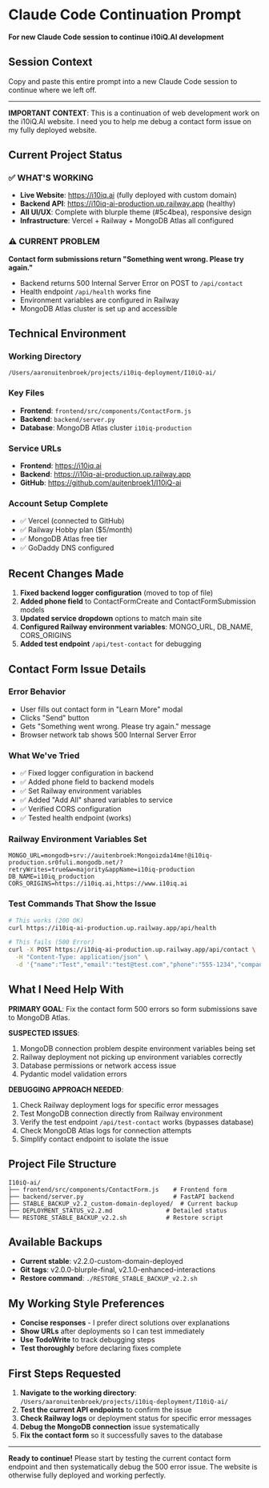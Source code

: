 # Claude Code Continuation Prompt
**For new Claude Code session to continue i10iQ.AI development**

## Session Context
Copy and paste this entire prompt into a new Claude Code session to continue where we left off.

---

**IMPORTANT CONTEXT**: This is a continuation of web development work on the i10iQ.AI website. I need you to help me debug a contact form issue on my fully deployed website.

## Current Project Status

### ✅ WHAT'S WORKING
- **Live Website**: https://i10iq.ai (fully deployed with custom domain)
- **Backend API**: https://i10iq-ai-production.up.railway.app (healthy)
- **All UI/UX**: Complete with blurple theme (#5c4bea), responsive design
- **Infrastructure**: Vercel + Railway + MongoDB Atlas all configured

### ⚠️ CURRENT PROBLEM
**Contact form submissions return "Something went wrong. Please try again."**
- Backend returns 500 Internal Server Error on POST to `/api/contact`
- Health endpoint `/api/health` works fine
- Environment variables are configured in Railway
- MongoDB Atlas cluster is set up and accessible

## Technical Environment

### Working Directory
```
/Users/aaronuitenbroek/projects/i10iq-deployment/I10iQ-ai/
```

### Key Files
- **Frontend**: `frontend/src/components/ContactForm.js` 
- **Backend**: `backend/server.py`
- **Database**: MongoDB Atlas cluster `i10iq-production`

### Service URLs
- **Frontend**: https://i10iq.ai
- **Backend**: https://i10iq-ai-production.up.railway.app
- **GitHub**: https://github.com/auitenbroek1/I10iQ-ai

### Account Setup Complete
- ✅ Vercel (connected to GitHub)
- ✅ Railway Hobby plan ($5/month)
- ✅ MongoDB Atlas free tier
- ✅ GoDaddy DNS configured

## Recent Changes Made
1. **Fixed backend logger configuration** (moved to top of file)
2. **Added phone field** to ContactFormCreate and ContactFormSubmission models
3. **Updated service dropdown** options to match main site
4. **Configured Railway environment variables**: MONGO_URL, DB_NAME, CORS_ORIGINS
5. **Added test endpoint** `/api/test-contact` for debugging

## Contact Form Issue Details

### Error Behavior
- User fills out contact form in "Learn More" modal
- Clicks "Send" button
- Gets "Something went wrong. Please try again." message
- Browser network tab shows 500 Internal Server Error

### What We've Tried
- ✅ Fixed logger configuration in backend
- ✅ Added phone field to backend models
- ✅ Set Railway environment variables
- ✅ Added "Add All" shared variables to service
- ✅ Verified CORS configuration
- ✅ Tested health endpoint (works)

### Railway Environment Variables Set
```
MONGO_URL=mongodb+srv://auitenbroek:Mongoizda14me!@i10iq-production.sr0fuli.mongodb.net/?retryWrites=true&w=majority&appName=i10iq-production
DB_NAME=i10iq_production  
CORS_ORIGINS=https://i10iq.ai,https://www.i10iq.ai
```

### Test Commands That Show the Issue
```bash
# This works (200 OK)
curl https://i10iq-ai-production.up.railway.app/api/health

# This fails (500 Error)
curl -X POST https://i10iq-ai-production.up.railway.app/api/contact \
  -H "Content-Type: application/json" \
  -d '{"name":"Test","email":"test@test.com","phone":"555-1234","company":"Test","message":"Test message","service_interest":"ai-level-up"}'
```

## What I Need Help With

**PRIMARY GOAL**: Fix the contact form 500 errors so form submissions save to MongoDB Atlas.

**SUSPECTED ISSUES**:
1. MongoDB connection problem despite environment variables being set
2. Railway deployment not picking up environment variables correctly
3. Database permissions or network access issue
4. Pydantic model validation errors

**DEBUGGING APPROACH NEEDED**:
1. Check Railway deployment logs for specific error messages
2. Test MongoDB connection directly from Railway environment  
3. Verify the test endpoint `/api/test-contact` works (bypasses database)
4. Check MongoDB Atlas logs for connection attempts
5. Simplify contact endpoint to isolate the issue

## Project File Structure
```
I10iQ-ai/
├── frontend/src/components/ContactForm.js    # Frontend form
├── backend/server.py                         # FastAPI backend
├── STABLE_BACKUP_v2.2_custom-domain-deployed/  # Current backup
├── DEPLOYMENT_STATUS_v2.2.md               # Detailed status
└── RESTORE_STABLE_BACKUP_v2.2.sh           # Restore script
```

## Available Backups
- **Current stable**: v2.2.0-custom-domain-deployed
- **Git tags**: v2.0.0-blurple-final, v2.1.0-enhanced-interactions
- **Restore command**: `./RESTORE_STABLE_BACKUP_v2.2.sh`

## My Working Style Preferences
- **Concise responses** - I prefer direct solutions over explanations
- **Show URLs** after deployments so I can test immediately  
- **Use TodoWrite** to track debugging steps
- **Test thoroughly** before declaring fixes complete

## First Steps Requested
1. **Navigate to the working directory**: `/Users/aaronuitenbroek/projects/i10iq-deployment/I10iQ-ai/`
2. **Test the current API endpoints** to confirm the issue
3. **Check Railway logs** or deployment status for specific error messages
4. **Debug the MongoDB connection** issue systematically
5. **Fix the contact form** so it successfully saves to the database

---

**Ready to continue!** Please start by testing the current contact form endpoint and then systematically debug the 500 error issue. The website is otherwise fully deployed and working perfectly.